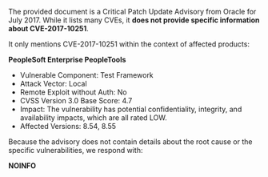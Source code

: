 The provided document is a Critical Patch Update Advisory from Oracle for July 2017. While it lists many CVEs, it **does not provide specific information about CVE-2017-10251**. 

It only mentions CVE-2017-10251 within the context of affected products:

**PeopleSoft Enterprise PeopleTools**
- Vulnerable Component: Test Framework
- Attack Vector: Local
- Remote Exploit without Auth: No
- CVSS Version 3.0 Base Score: 4.7
- Impact: The vulnerability has potential confidentiality, integrity, and availability impacts, which are all rated LOW.
- Affected Versions: 8.54, 8.55

Because the advisory does not contain details about the root cause or the specific vulnerabilities, we respond with:

**NOINFO**